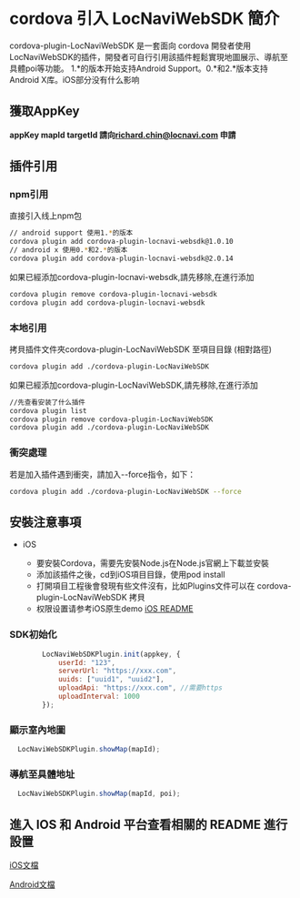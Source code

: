 # cordova 引入 LocNaviWebSDK 簡介

cordova-plugin-LocNaviWebSDK 是一套面向 cordova 開發者使用LocNaviWebSDK的插件，開發者可自行引用該插件輕鬆實現地圖展示、導航至具體poi等功能。
1.*的版本开始支持Android Support。0.*和2.*版本支持Android X库。iOS部分没有什么影响

## 獲取AppKey

**appKey mapId targetId 請向<richard.chin@locnavi.com> 申請**

## 插件引用

### npm引用
直接引入线上npm包

```bash
// android support 使用1.*的版本
cordova plugin add cordova-plugin-locnavi-websdk@1.0.10
// android x 使用0.*和2.*的版本
cordova plugin add cordova-plugin-locnavi-websdk@2.0.14
```

如果已經添加cordova-plugin-locnavi-websdk,請先移除,在進行添加

```bash
cordova plugin remove cordova-plugin-locnavi-websdk
cordova plugin add cordova-plugin-locnavi-websdk
```

### 本地引用
拷貝插件文件夾cordova-plugin-LocNaviWebSDK 至項目目錄 (相對路徑)

```bash
cordova plugin add ./cordova-plugin-LocNaviWebSDK
```

如果已經添加cordova-plugin-LocNaviWebSDK,請先移除,在進行添加

```bash
//先查看安装了什么插件
cordova plugin list
cordova plugin remove cordova-plugin-LocNaviWebSDK
cordova plugin add ./cordova-plugin-LocNaviWebSDK
```

### 衝突處理

若是加入插件遇到衝突，請加入--force指令，如下：

```bash
cordova plugin add ./cordova-plugin-LocNaviWebSDK --force
```

## 安裝注意事項

* iOS

  * 要安裝Cordova，需要先安裝Node.js在Node.js官網上下載並安裝
  * 添加該插件之後，cd到iOS項目目錄，使用pod install
  * 打開項目工程後會發現有些文件沒有，比如Plugins文件可以在 cordova-plugin-LocNaviWebSDK 拷貝
  * 权限设置请参考iOS原生demo  [iOS README](https://github.com/locnavi/ios-sdk/blob/master/README.md)

### SDK初始化

```js
        LocNaviWebSDKPlugin.init(appkey, {
            userId: "123",
            serverUrl: "https://xxx.com",
            uuids: ["uuid1", "uuid2"],
            uploadApi: "https://xxx.com", //需要https
            uploadInterval: 1000
        });
```

### 顯示室內地圖

```js
  LocNaviWebSDKPlugin.showMap(mapId);
```

### 導航至具體地址

```js
  LocNaviWebSDKPlugin.showMap(mapId, poi);
```

## 進入 IOS 和 Android 平台查看相關的 README 進行設置

[iOS文檔](https://github.com/locnavi/locnavi-websdk-ios/blob/master/README.md)

[Android文檔](https://github.com/locnavi/IndoorNavigationAndroidWebSDK/blob/main/README.md)
